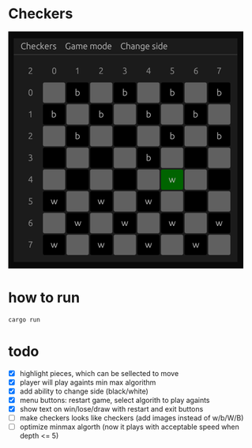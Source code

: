 # Checkers
![](./game.png)

# how to run
```bash
cargo run
```

# todo
- [X] highlight pieces, which can be sellected to move
- [X] player will play againts min max algorithm
- [X] add ability to change side (black/white)
- [X] menu buttons: restart game, select algorith to play againts
- [X] show text on win/lose/draw with restart and exit buttons
- [ ] make checkers looks like checkers (add images instead of w/b/W/B)
- [ ] optimize minmax algorth (now it plays with acceptable speed when depth <= 5)
